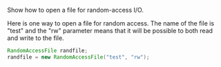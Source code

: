 Show how to open a file for random-access I/O.

Here is one way to open a file for random access. The name of the file is "test" and the "rw" parameter means that it will be possible to both read and write to the file.
```java
RandomAccessFile randfile;
randfile = new RandomAccessFile("test", "rw");
```
